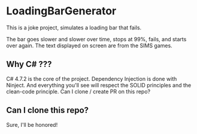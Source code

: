 # LoadingBarGenerator
This is a joke project, simulates a loading bar that fails.

The bar goes slower and slower over time, stops at 99%, fails, and starts over again.
The text displayed on screen are from the SIMS games.

## Why C# ???
C# 4.7.2 is the core of the project. Dependency Injection is done with Ninject.
And everything you'll see will respect the SOLID principles and the clean-code principle.
Can I clone / create PR on this repo?

## Can I clone this repo?
Sure, I'll be honored!
